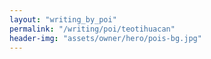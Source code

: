 ```yaml
---
layout: "writing_by_poi"
permalink: "/writing/poi/teotihuacan"
header-img: "assets/owner/hero/pois-bg.jpg"
---
```

